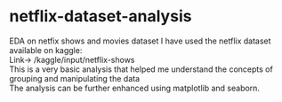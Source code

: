 # netflix-dataset-analysis
EDA on netfix shows and movies dataset
I have used the netflix dataset available on kaggle:<br>
Link-> /kaggle/input/netflix-shows <br>
This is a very basic analysis that helped me understand the concepts of grouping and manipulating the data <br>
The analysis can be further enhanced using matplotlib and seaborn.
